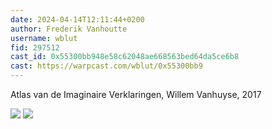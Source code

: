 ```yaml
---
date: 2024-04-14T12:11:44+0200
author: Frederik Vanhoutte
username: wblut
fid: 297512
cast_id: 0x55300bb948e58c62048ae668563bed64da5ce6b8
cast: https://warpcast.com/wblut/0x55300bb9
---
```

Atlas van de Imaginaire Verklaringen, Willem Vanhuyse, 2017  

![](https://imagedelivery.net/BXluQx4ige9GuW0Ia56BHw/ea67a57d-be99-48ef-9d9a-49c55a289b00/original)
![](https://imagedelivery.net/BXluQx4ige9GuW0Ia56BHw/262c69f3-f35d-41c9-3100-25af6e9eb900/original)